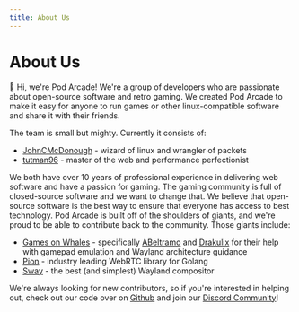 ```yaml
---
title: About Us
---
```


# About Us

:wave: Hi, we're Pod Arcade! We're a group of developers who are passionate about open-source software and retro gaming. We created Pod Arcade to make it easy for anyone to run games or other linux-compatible software and share it with their friends.

The team is small but mighty. Currently it consists of:
- [JohnCMcDonough](https://github.com/JohnCMcDonough) - wizard of linux and wrangler of packets
- [tutman96](https://github.com/tutman96) - master of the web and performance perfectionist

We both have over 10 years of professional experience in delivering web software and have a passion for gaming. The gaming community is full of closed-source software and we want to change that. We believe that open-source software is the best way to ensure that everyone has access to best technology. Pod Arcade is built off of the shoulders of giants, and we're proud to be able to contribute back to the community. Those giants include:
- [Games on Whales](https://github.com/games-on-whales) - specifically [ABeltramo](https://github.com/ABeltramo) and [Drakulix](https://github.com/Drakulix) for their help with gamepad emulation and Wayland architecture guidance
- [Pion](https://github.com/pion) - industry leading WebRTC library for Golang
- [Sway](https://github.com/swaywm/sway) - the best (and simplest) Wayland compositor

We're always looking for new contributors, so if you're interested in helping out, check out our code over on [Github](https://github.com/pod-arcade) and join our [Discord Community](https://discord.gg/y8aasvEMy6)!